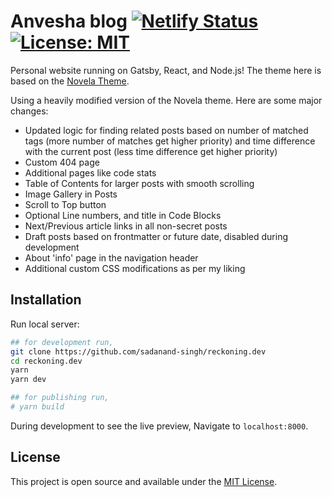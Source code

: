 # Anvesha blog [![Netlify Status](https://api.netlify.com/api/v1/badges/0c2f8f1e-6021-49aa-bf6a-79974a89339c/deploy-status)](https://app.netlify.com/sites/serene-haibt-80ebc8/deploys) [![License: MIT](https://img.shields.io/badge/License-MIT-blue.svg)](https://opensource.org/licenses/MIT)

Personal website running on Gatsby, React, and Node.js! The theme here is based on the
[Novela Theme](https://github.com/narative/gatsby-theme-novela).

Using a heavily modified version of the Novela theme. Here are some major changes:

- Updated logic for finding related posts based on number of matched tags (more number of matches
  get higher priority) and time difference with the current post (less time difference get higher
  priority)
- Custom 404 page
- Additional pages like code stats
- Table of Contents for larger posts with smooth scrolling
- Image Gallery in Posts
- Scroll to Top button
- Optional Line numbers, and title in Code Blocks
- Next/Previous article links in all non-secret posts
- Draft posts based on frontmatter or future date, disabled during development
- About 'info' page in the navigation header
- Additional custom CSS modifications as per my liking

## Installation

Run local server:

```bash
## for development run,
git clone https://github.com/sadanand-singh/reckoning.dev
cd reckoning.dev
yarn
yarn dev

## for publishing run,
# yarn build
```

During development to see the live preview,
Navigate to `localhost:8000`.

## License

This project is open source and available under the [MIT License](LICENSE).
